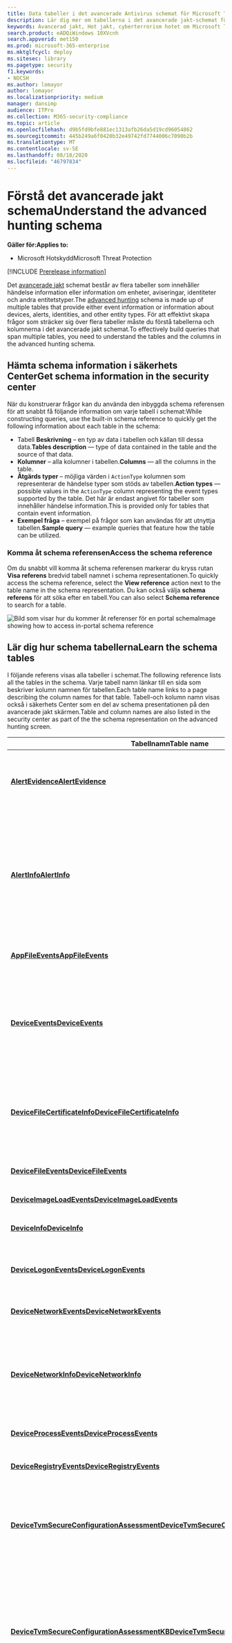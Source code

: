 ```yaml
---
title: Data tabeller i det avancerade Antivirus schemat för Microsoft Threat Protection
description: Lär dig mer om tabellerna i det avancerade jakt-schemat för att förstå de data du kan använda för att få frågor mot jakt efter
keywords: Avancerad jakt, Hot jakt, cyberterrorism hotet om Microsoft Threat Protection, Microsoft 365, MTP, m365, sökning, frågor, telemetri, schema referens, kusto, tabell, data
search.product: eADQiWindows 10XVcnh
search.appverid: met150
ms.prod: microsoft-365-enterprise
ms.mktglfcycl: deploy
ms.sitesec: library
ms.pagetype: security
f1.keywords:
- NOCSH
ms.author: lomayor
author: lomayor
ms.localizationpriority: medium
manager: dansimp
audience: ITPro
ms.collection: M365-security-compliance
ms.topic: article
ms.openlocfilehash: d9b5fd9bfe881ec1313afb26da5d19cd96054862
ms.sourcegitcommit: 445b249a6f0420b32e49742fd7744006c7090b2b
ms.translationtype: MT
ms.contentlocale: sv-SE
ms.lasthandoff: 08/18/2020
ms.locfileid: "46797834"
---
```

# <a name="understand-the-advanced-hunting-schema"></a><span data-ttu-id="34f7a-104">Förstå det avancerade jakt schema</span><span class="sxs-lookup"><span data-stu-id="34f7a-104">Understand the advanced hunting schema</span></span>

<span data-ttu-id="34f7a-105">**Gäller för:**</span><span class="sxs-lookup"><span data-stu-id="34f7a-105">**Applies to:**</span></span>
- <span data-ttu-id="34f7a-106">Microsoft Hotskydd</span><span class="sxs-lookup"><span data-stu-id="34f7a-106">Microsoft Threat Protection</span></span>

[!INCLUDE [Prerelease information](../includes/prerelease.md)]

<span data-ttu-id="34f7a-107">Det [avancerade jakt](advanced-hunting-overview.md) schemat består av flera tabeller som innehåller händelse information eller information om enheter, aviseringar, identiteter och andra entitetstyper.</span><span class="sxs-lookup"><span data-stu-id="34f7a-107">The [advanced hunting](advanced-hunting-overview.md) schema is made up of multiple tables that provide either event information or information about devices, alerts, identities, and other entity types.</span></span> <span data-ttu-id="34f7a-108">För att effektivt skapa frågor som sträcker sig över flera tabeller måste du förstå tabellerna och kolumnerna i det avancerade jakt schemat.</span><span class="sxs-lookup"><span data-stu-id="34f7a-108">To effectively build queries that span multiple tables, you need to understand the tables and the columns in the advanced hunting schema.</span></span>

## <a name="get-schema-information-in-the-security-center"></a><span data-ttu-id="34f7a-109">Hämta schema information i säkerhets Center</span><span class="sxs-lookup"><span data-stu-id="34f7a-109">Get schema information in the security center</span></span>
<span data-ttu-id="34f7a-110">När du konstruerar frågor kan du använda den inbyggda schema referensen för att snabbt få följande information om varje tabell i schemat:</span><span class="sxs-lookup"><span data-stu-id="34f7a-110">While constructing queries, use the built-in schema reference to quickly get the following information about each table in the schema:</span></span>

- <span data-ttu-id="34f7a-111">Tabell **Beskrivning** – en typ av data i tabellen och källan till dessa data.</span><span class="sxs-lookup"><span data-stu-id="34f7a-111">**Tables description** — type of data contained in the table and the source of that data.</span></span>
- <span data-ttu-id="34f7a-112">**Kolumner** – alla kolumner i tabellen.</span><span class="sxs-lookup"><span data-stu-id="34f7a-112">**Columns** — all the columns in the table.</span></span>
- <span data-ttu-id="34f7a-113">**Åtgärds typer** – möjliga värden i `ActionType` kolumnen som representerar de händelse typer som stöds av tabellen.</span><span class="sxs-lookup"><span data-stu-id="34f7a-113">**Action types** — possible values in the `ActionType` column representing the event types supported by the table.</span></span> <span data-ttu-id="34f7a-114">Det här är endast angivet för tabeller som innehåller händelse information.</span><span class="sxs-lookup"><span data-stu-id="34f7a-114">This is provided only for tables that contain event information.</span></span>
- <span data-ttu-id="34f7a-115">**Exempel fråga** – exempel på frågor som kan användas för att utnyttja tabellen.</span><span class="sxs-lookup"><span data-stu-id="34f7a-115">**Sample query** — example queries that feature how the table can be utilized.</span></span>

### <a name="access-the-schema-reference"></a><span data-ttu-id="34f7a-116">Komma åt schema referensen</span><span class="sxs-lookup"><span data-stu-id="34f7a-116">Access the schema reference</span></span>
<span data-ttu-id="34f7a-117">Om du snabbt vill komma åt schema referensen markerar du kryss rutan **Visa referens** bredvid tabell namnet i schema representationen.</span><span class="sxs-lookup"><span data-stu-id="34f7a-117">To quickly access the schema reference, select the **View reference** action next to the table name in the schema representation.</span></span> <span data-ttu-id="34f7a-118">Du kan också välja **schema referens** för att söka efter en tabell.</span><span class="sxs-lookup"><span data-stu-id="34f7a-118">You can also select **Schema reference** to search for a table.</span></span>   

![<span data-ttu-id="34f7a-119">Bild som visar hur du kommer åt referenser för en portal schema</span><span class="sxs-lookup"><span data-stu-id="34f7a-119">Image showing how to access in-portal schema reference</span></span> ](../../media/mtp-ah/ah-reference.png) 

## <a name="learn-the-schema-tables"></a><span data-ttu-id="34f7a-120">Lär dig hur schema tabellerna</span><span class="sxs-lookup"><span data-stu-id="34f7a-120">Learn the schema tables</span></span>
<span data-ttu-id="34f7a-121">I följande referens visas alla tabeller i schemat.</span><span class="sxs-lookup"><span data-stu-id="34f7a-121">The following reference lists all the tables in the schema.</span></span> <span data-ttu-id="34f7a-122">Varje tabell namn länkar till en sida som beskriver kolumn namnen för tabellen.</span><span class="sxs-lookup"><span data-stu-id="34f7a-122">Each table name links to a page describing the column names for that table.</span></span> <span data-ttu-id="34f7a-123">Tabell-och kolumn namn visas också i säkerhets Center som en del av schema presentationen på den avancerade jakt skärmen.</span><span class="sxs-lookup"><span data-stu-id="34f7a-123">Table and column names are also listed in the security center as part of the the schema representation on the advanced hunting screen.</span></span>

| <span data-ttu-id="34f7a-124">Tabellnamn</span><span class="sxs-lookup"><span data-stu-id="34f7a-124">Table name</span></span> | <span data-ttu-id="34f7a-125">Beskrivning</span><span class="sxs-lookup"><span data-stu-id="34f7a-125">Description</span></span> |
|------------|-------------|
| <span data-ttu-id="34f7a-126">**[AlertEvidence](advanced-hunting-alertevidence-table.md)**</span><span class="sxs-lookup"><span data-stu-id="34f7a-126">**[AlertEvidence](advanced-hunting-alertevidence-table.md)**</span></span> | <span data-ttu-id="34f7a-127">Filer, IP-adresser, URL: er, användare eller enheter associerade med aviseringar</span><span class="sxs-lookup"><span data-stu-id="34f7a-127">Files, IP addresses, URLs, users, or devices associated with alerts</span></span> |
| <span data-ttu-id="34f7a-128">**[AlertInfo](advanced-hunting-alertinfo-table.md)**</span><span class="sxs-lookup"><span data-stu-id="34f7a-128">**[AlertInfo](advanced-hunting-alertinfo-table.md)**</span></span> | <span data-ttu-id="34f7a-129">Aviseringar från Microsoft Defender ATP, Office 365 ATP, Microsoft Cloud App Security och Azure ATP, inklusive allvarlighets grad information och kategorisering av hotet</span><span class="sxs-lookup"><span data-stu-id="34f7a-129">Alerts from Microsoft Defender ATP, Office 365 ATP, Microsoft Cloud App Security, and Azure ATP, including severity information and threat categorization</span></span>  |
| <span data-ttu-id="34f7a-130">**[AppFileEvents](advanced-hunting-appfileevents-table.md)**</span><span class="sxs-lookup"><span data-stu-id="34f7a-130">**[AppFileEvents](advanced-hunting-appfileevents-table.md)**</span></span> | <span data-ttu-id="34f7a-131">Filrelaterade aktiviteter i moln program och-tjänster</span><span class="sxs-lookup"><span data-stu-id="34f7a-131">File-related activities in cloud apps and services</span></span> |
| <span data-ttu-id="34f7a-132">**[DeviceEvents](advanced-hunting-deviceevents-table.md)**</span><span class="sxs-lookup"><span data-stu-id="34f7a-132">**[DeviceEvents](advanced-hunting-deviceevents-table.md)**</span></span> | <span data-ttu-id="34f7a-133">Flera händelse typer, inklusive händelser som utlöses av säkerhets kontroller som Windows Defender Antivirus och sårbarhets skydd</span><span class="sxs-lookup"><span data-stu-id="34f7a-133">Multiple event types, including events triggered by security controls such as Windows Defender Antivirus and exploit protection</span></span> |
| <span data-ttu-id="34f7a-134">**[DeviceFileCertificateInfo](advanced-hunting-DeviceFileCertificateInfo-table.md)**</span><span class="sxs-lookup"><span data-stu-id="34f7a-134">**[DeviceFileCertificateInfo](advanced-hunting-DeviceFileCertificateInfo-table.md)**</span></span> | <span data-ttu-id="34f7a-135">Certifikat information för signerade filer som hämtats från certifikat verifierings händelser för slut punkter</span><span class="sxs-lookup"><span data-stu-id="34f7a-135">Certificate information of signed files obtained from certificate verification events on endpoints</span></span> |
| <span data-ttu-id="34f7a-136">**[DeviceFileEvents](advanced-hunting-devicefileevents-table.md)**</span><span class="sxs-lookup"><span data-stu-id="34f7a-136">**[DeviceFileEvents](advanced-hunting-devicefileevents-table.md)**</span></span> | <span data-ttu-id="34f7a-137">Skapa, ändra och andra fil Systems händelser</span><span class="sxs-lookup"><span data-stu-id="34f7a-137">File creation, modification, and other file system events</span></span> |
| <span data-ttu-id="34f7a-138">**[DeviceImageLoadEvents](advanced-hunting-deviceimageloadevents-table.md)**</span><span class="sxs-lookup"><span data-stu-id="34f7a-138">**[DeviceImageLoadEvents](advanced-hunting-deviceimageloadevents-table.md)**</span></span> | <span data-ttu-id="34f7a-139">DLL laddar in händelser</span><span class="sxs-lookup"><span data-stu-id="34f7a-139">DLL loading events</span></span> |
| <span data-ttu-id="34f7a-140">**[DeviceInfo](advanced-hunting-deviceinfo-table.md)**</span><span class="sxs-lookup"><span data-stu-id="34f7a-140">**[DeviceInfo](advanced-hunting-deviceinfo-table.md)**</span></span> | <span data-ttu-id="34f7a-141">Maskin information, inklusive OS-information</span><span class="sxs-lookup"><span data-stu-id="34f7a-141">Machine information, including OS information</span></span> |
| <span data-ttu-id="34f7a-142">**[DeviceLogonEvents](advanced-hunting-devicelogonevents-table.md)**</span><span class="sxs-lookup"><span data-stu-id="34f7a-142">**[DeviceLogonEvents](advanced-hunting-devicelogonevents-table.md)**</span></span> | <span data-ttu-id="34f7a-143">Inloggnings händelser och andra autentiseringsförsök för enheter</span><span class="sxs-lookup"><span data-stu-id="34f7a-143">Sign-ins and other authentication events on devices</span></span> |
| <span data-ttu-id="34f7a-144">**[DeviceNetworkEvents](advanced-hunting-devicenetworkevents-table.md)**</span><span class="sxs-lookup"><span data-stu-id="34f7a-144">**[DeviceNetworkEvents](advanced-hunting-devicenetworkevents-table.md)**</span></span> | <span data-ttu-id="34f7a-145">Nätverks anslutning och relaterade händelser</span><span class="sxs-lookup"><span data-stu-id="34f7a-145">Network connection and related events</span></span> |
| <span data-ttu-id="34f7a-146">**[DeviceNetworkInfo](advanced-hunting-devicenetworkinfo-table.md)**</span><span class="sxs-lookup"><span data-stu-id="34f7a-146">**[DeviceNetworkInfo](advanced-hunting-devicenetworkinfo-table.md)**</span></span> | <span data-ttu-id="34f7a-147">Nätverks egenskaper för datorer, inklusive adaptrar, IP-och MAC-adresser samt anslutna nätverk och domäner</span><span class="sxs-lookup"><span data-stu-id="34f7a-147">Network properties of machines, including adapters, IP and MAC addresses, as well as connected networks and domains</span></span> |
| <span data-ttu-id="34f7a-148">**[DeviceProcessEvents](advanced-hunting-deviceprocessevents-table.md)**</span><span class="sxs-lookup"><span data-stu-id="34f7a-148">**[DeviceProcessEvents](advanced-hunting-deviceprocessevents-table.md)**</span></span> | <span data-ttu-id="34f7a-149">Skapa och relaterade händelser</span><span class="sxs-lookup"><span data-stu-id="34f7a-149">Process creation and related events</span></span> |
| <span data-ttu-id="34f7a-150">**[DeviceRegistryEvents](advanced-hunting-deviceregistryevents-table.md)**</span><span class="sxs-lookup"><span data-stu-id="34f7a-150">**[DeviceRegistryEvents](advanced-hunting-deviceregistryevents-table.md)**</span></span> | <span data-ttu-id="34f7a-151">Skapa och ändra register poster</span><span class="sxs-lookup"><span data-stu-id="34f7a-151">Creation and modification of registry entries</span></span> |
| <span data-ttu-id="34f7a-152">**[DeviceTvmSecureConfigurationAssessment](advanced-hunting-devicetvmsecureconfigurationassessment-table.md)**</span><span class="sxs-lookup"><span data-stu-id="34f7a-152">**[DeviceTvmSecureConfigurationAssessment](advanced-hunting-devicetvmsecureconfigurationassessment-table.md)**</span></span> | <span data-ttu-id="34f7a-153">Hot & sårbarhet hantera utvärderings händelser som visar status för olika säkerhetskonfigurationer på enheter</span><span class="sxs-lookup"><span data-stu-id="34f7a-153">Threat & Vulnerability Management assessment events, indicating the status of various security configurations on devices</span></span> |
| <span data-ttu-id="34f7a-154">**[DeviceTvmSecureConfigurationAssessmentKB](advanced-hunting-devicetvmsecureconfigurationassessmentkb-table.md)**</span><span class="sxs-lookup"><span data-stu-id="34f7a-154">**[DeviceTvmSecureConfigurationAssessmentKB](advanced-hunting-devicetvmsecureconfigurationassessmentkb-table.md)**</span></span> | <span data-ttu-id="34f7a-155">Kunskaps bas för olika säkerhetskonfigurationer som används av hotet & sårbarhets hantering för att utvärdera enheter; inkluderar mappningar till olika standarder och benchmarks</span><span class="sxs-lookup"><span data-stu-id="34f7a-155">Knowledge base of various security configurations used by Threat & Vulnerability Management to assess devices; includes mappings to various standards and benchmarks</span></span>  |
| <span data-ttu-id="34f7a-156">**[DeviceTvmSoftwareInventoryVulnerabilities](advanced-hunting-devicetvmsoftwareinventoryvulnerabilities-table.md)**</span><span class="sxs-lookup"><span data-stu-id="34f7a-156">**[DeviceTvmSoftwareInventoryVulnerabilities](advanced-hunting-devicetvmsoftwareinventoryvulnerabilities-table.md)**</span></span> | <span data-ttu-id="34f7a-157">Inventering av program vara på enheter samt eventuella kända säkerhets problem i dessa program varu produkter</span><span class="sxs-lookup"><span data-stu-id="34f7a-157">Inventory of software on devices as well as any known vulnerabilities in these software products</span></span> |
| <span data-ttu-id="34f7a-158">**[DeviceTvmSoftwareVulnerabilitiesKB](advanced-hunting-devicetvmsoftwarevulnerabilitieskb-table.md)**</span><span class="sxs-lookup"><span data-stu-id="34f7a-158">**[DeviceTvmSoftwareVulnerabilitiesKB](advanced-hunting-devicetvmsoftwarevulnerabilitieskb-table.md)**</span></span> | <span data-ttu-id="34f7a-159">Kunskaps basen för offentligt avgivna säkerhets problem, inklusive om en utnyttjande-kod är allmänt tillgänglig</span><span class="sxs-lookup"><span data-stu-id="34f7a-159">Knowledge base of publicly disclosed vulnerabilities, including whether exploit code is publicly available</span></span> |
| <span data-ttu-id="34f7a-160">**[EmailAttachmentInfo](advanced-hunting-emailattachmentinfo-table.md)**</span><span class="sxs-lookup"><span data-stu-id="34f7a-160">**[EmailAttachmentInfo](advanced-hunting-emailattachmentinfo-table.md)**</span></span> | <span data-ttu-id="34f7a-161">Information om bifogade filer i e-postmeddelanden</span><span class="sxs-lookup"><span data-stu-id="34f7a-161">Information about files attached to emails</span></span> |
| <span data-ttu-id="34f7a-162">**[EmailEvents](advanced-hunting-emailevents-table.md)**</span><span class="sxs-lookup"><span data-stu-id="34f7a-162">**[EmailEvents](advanced-hunting-emailevents-table.md)**</span></span> | <span data-ttu-id="34f7a-163">Microsoft 365-e-posthändelser, inklusive händelser för e-postleverans och blockering</span><span class="sxs-lookup"><span data-stu-id="34f7a-163">Microsoft 365 email events, including email delivery and blocking events</span></span> |
| <span data-ttu-id="34f7a-164">**[EmailPostDeliveryEvents](advanced-hunting-emailpostdeliveryevents-table.md)**</span><span class="sxs-lookup"><span data-stu-id="34f7a-164">**[EmailPostDeliveryEvents](advanced-hunting-emailpostdeliveryevents-table.md)**</span></span> | <span data-ttu-id="34f7a-165">Säkerhets händelser som inträffar efter leverans efter att Microsoft 365 har levererat e-postmeddelandet till mottagar post lådan</span><span class="sxs-lookup"><span data-stu-id="34f7a-165">Security events that occur post-delivery, after Microsoft 365 has delivered the emails to the recipient mailbox</span></span> |
| <span data-ttu-id="34f7a-166">**[EmailUrlInfo](advanced-hunting-emailurlinfo-table.md)**</span><span class="sxs-lookup"><span data-stu-id="34f7a-166">**[EmailUrlInfo](advanced-hunting-emailurlinfo-table.md)**</span></span> | <span data-ttu-id="34f7a-167">Information om URL: er för e-postmeddelanden</span><span class="sxs-lookup"><span data-stu-id="34f7a-167">Information about URLs on emails</span></span> |
| <span data-ttu-id="34f7a-168">**[IdentityDirectoryEvents](advanced-hunting-identitydirectoryevents-table.md)**</span><span class="sxs-lookup"><span data-stu-id="34f7a-168">**[IdentityDirectoryEvents](advanced-hunting-identitydirectoryevents-table.md)**</span></span> | <span data-ttu-id="34f7a-169">Händelser som berör en lokal domänkontrollant som kör Active Directory (AD).</span><span class="sxs-lookup"><span data-stu-id="34f7a-169">Events involving an on-premises domain controller running Active Directory (AD).</span></span> <span data-ttu-id="34f7a-170">Den här tabellen innehåller flera identitetsbaserade händelser samt system händelser på domänkontrollanten.</span><span class="sxs-lookup"><span data-stu-id="34f7a-170">This table covers a range of identity-related events as well as system events on the domain controller.</span></span> |
| <span data-ttu-id="34f7a-171">**[IdentityInfo](advanced-hunting-identityinfo-table.md)**</span><span class="sxs-lookup"><span data-stu-id="34f7a-171">**[IdentityInfo](advanced-hunting-identityinfo-table.md)**</span></span> | <span data-ttu-id="34f7a-172">Konto information från olika källor, inklusive Azure Active Directory</span><span class="sxs-lookup"><span data-stu-id="34f7a-172">Account information from various sources, including Azure Active Directory</span></span> |
| <span data-ttu-id="34f7a-173">**[IdentityLogonEvents](advanced-hunting-identitylogonevents-table.md)**</span><span class="sxs-lookup"><span data-stu-id="34f7a-173">**[IdentityLogonEvents](advanced-hunting-identitylogonevents-table.md)**</span></span> | <span data-ttu-id="34f7a-174">Autentiseringsproblem för Active Directory och Microsoft Online-tjänster</span><span class="sxs-lookup"><span data-stu-id="34f7a-174">Authentication events on Active Directory and Microsoft online services</span></span> |
| <span data-ttu-id="34f7a-175">**[IdentityQueryEvents](advanced-hunting-identityqueryevents-table.md)**</span><span class="sxs-lookup"><span data-stu-id="34f7a-175">**[IdentityQueryEvents](advanced-hunting-identityqueryevents-table.md)**</span></span> | <span data-ttu-id="34f7a-176">Fråge aktiviteter utförs mot Active Directory-objekt, till exempel användare, grupper, enheter och domäner</span><span class="sxs-lookup"><span data-stu-id="34f7a-176">Query activities performed against Active Directory objects, such as users, groups, devices, and domains</span></span> |

## <a name="related-topics"></a><span data-ttu-id="34f7a-177">Relaterade ämnen</span><span class="sxs-lookup"><span data-stu-id="34f7a-177">Related topics</span></span>
- [<span data-ttu-id="34f7a-178">Översikt över avancerad jakt</span><span class="sxs-lookup"><span data-stu-id="34f7a-178">Advanced hunting overview</span></span>](advanced-hunting-overview.md)
- [<span data-ttu-id="34f7a-179">Lär dig frågespråket</span><span class="sxs-lookup"><span data-stu-id="34f7a-179">Learn the query language</span></span>](advanced-hunting-query-language.md)
- [<span data-ttu-id="34f7a-180">Arbeta med frågeresultat</span><span class="sxs-lookup"><span data-stu-id="34f7a-180">Work with query results</span></span>](advanced-hunting-query-results.md)
- [<span data-ttu-id="34f7a-181">Använda delade frågor</span><span class="sxs-lookup"><span data-stu-id="34f7a-181">Use shared queries</span></span>](advanced-hunting-shared-queries.md)
- [<span data-ttu-id="34f7a-182">Jaga över olika enheter, e-postmeddelanden, appar och identiteter</span><span class="sxs-lookup"><span data-stu-id="34f7a-182">Hunt across devices, emails, apps, and identities</span></span>](advanced-hunting-query-emails-devices.md)
- [<span data-ttu-id="34f7a-183">Använda metodtips för frågor</span><span class="sxs-lookup"><span data-stu-id="34f7a-183">Apply query best practices</span></span>](advanced-hunting-best-practices.md)
